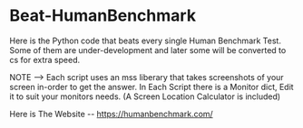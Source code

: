 # Beat-HumanBenchmark
Here is the Python code that beats every single Human Benchmark Test. Some of them are under-development and later some will be converted to cs for extra speed.

NOTE --> Each script uses an mss liberary that takes screenshots of your screen in-order to get the answer. In Each Script there is a Monitor dict, Edit 
          it to suit your monitors needs. (A Screen Location Calculator is included)

Here is The Website -- https://humanbenchmark.com/


